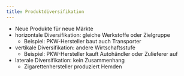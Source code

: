 ```yaml
---
title: Produktdiversifikation
---
```

- Neue Produkte für neue Märkte
- horizontale Diversifikation: gleiche Werkstoffe oder Zielgruppe
  - Beispiel: PKW-Hersteller baut auch Transporter
- vertikale Diversifikation: andere Wirtschaftsstufe
  - Beispiel: PKW-Hersteller kauft Autohändler oder Zulieferer auf
- laterale Diversifikation: kein Zusammenhang
  - Zigarettenhersteller produziert Hemden
